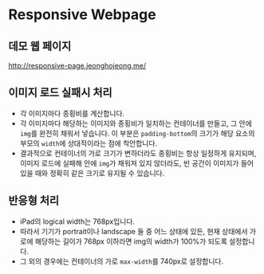 # Responsive Webpage

## 데모 웹 페이지
http://responsive-page.jeonghojeong.me/

## 이미지 로드 실패시 처리
- 각 이미지마다 종횡비를 계산합니다.
- 각 이미지마다 해당하는 이미지와 종횡비가 일치하는 컨테이너를 만들고, 그 안에 `img`를 완전히 채워서 넣습니다. 이 부분은 `padding-bottom`의 크기가 해당 요소의 부모의 `width`에 상대적이라는 점에 착안합니다.
- 결과적으로 컨테이너의 가로 크기가 변하더라도 종횡비는 항상 일정하게 유지되며, 이미지 로드에 실패해 안에 `img`가 채워져 있지 않더라도, 빈 공간이 이미지가 들어있을 때와 정확히 같은 크기로 유지될 수 있습니다.

## 반응형 처리
- iPad의 logical width는 768px입니다.
- 따라서 기기가 portrait이나 landscape 둘 중 어느 상태에 있든, 현재 상태에서 가로에 해당하는 길이가 768px 이하라면 img의 width가 100%가 되도록 설정합니다.
- 그 외의 경우에는 컨테이너의 가로 `max-width`를 740px로 설정합니다.